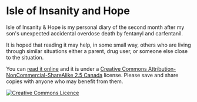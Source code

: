 # Isle of Insanity and Hope

Isle of Insanity & Hope is my personal diary of the second month after
my son's unexpected accidental overdose death by fentanyl and
carfentanil.

It is hoped that reading it may help, in some small way, others who
are living through similar situations either a parent, drug user, or
someone else close to the situation.

You can [read it online](https://mcrr.github.io/isleofinsanityandhope/)
and it is under a [Creative Commons Attribution-NonCommercial-ShareAlike 
2.5 Canada](https://creativecommons.org/licenses/by-nc-sa/2.5/ca/) 
license. Please save and share copies with anyone who may benefit 
from them.

<a rel="license" href="http://creativecommons.org/licenses/by-nc-sa/2.5/ca/"><img alt="Creative Commons Licence" style="border-width:0" src="https://i.creativecommons.org/l/by-nc-sa/2.5/ca/80x15.png" /></a>
